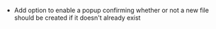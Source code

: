 
- Add option to enable a popup confirming whether or not a new file should be created if it doesn't already exist

